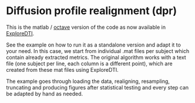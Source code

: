 # Diffusion profile realignment (dpr)

This is the matlab / [octave](https://www.gnu.org/software/octave/) version of the code as now available in [ExploreDTI](http://www.exploredti.com/).

See the example on how to run it as a standalone version and adapt it to your need.
In this case, we start from individual .mat files per subject which contain already extracted metrics.
The original algorithm works with a text file (one subject per line, each column is a different point), which are created from these mat files using ExploreDTI.

The example goes through loading the data, realigning, resampling, truncating and producing figures after statistical testing
and every step can be adapted by hand as needed.
